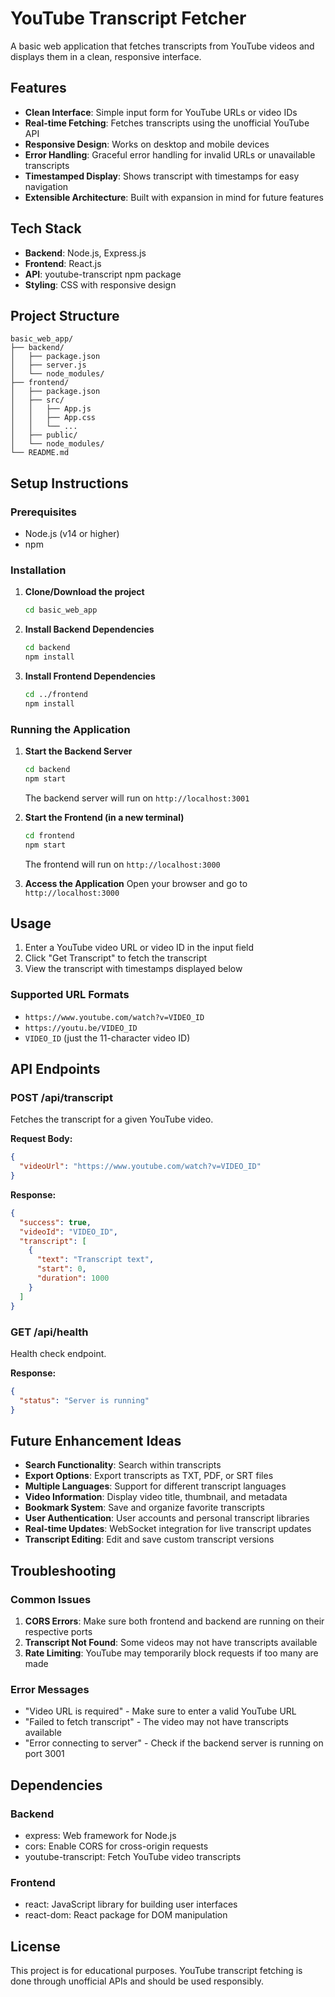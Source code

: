 # YouTube Transcript Fetcher

A basic web application that fetches transcripts from YouTube videos and displays them in a clean, responsive interface.

## Features

- **Clean Interface**: Simple input form for YouTube URLs or video IDs
- **Real-time Fetching**: Fetches transcripts using the unofficial YouTube API
- **Responsive Design**: Works on desktop and mobile devices
- **Error Handling**: Graceful error handling for invalid URLs or unavailable transcripts
- **Timestamped Display**: Shows transcript with timestamps for easy navigation
- **Extensible Architecture**: Built with expansion in mind for future features

## Tech Stack

- **Backend**: Node.js, Express.js
- **Frontend**: React.js
- **API**: youtube-transcript npm package
- **Styling**: CSS with responsive design

## Project Structure

```
basic_web_app/
├── backend/
│   ├── package.json
│   ├── server.js
│   └── node_modules/
├── frontend/
│   ├── package.json
│   ├── src/
│   │   ├── App.js
│   │   ├── App.css
│   │   └── ...
│   ├── public/
│   └── node_modules/
└── README.md
```

## Setup Instructions

### Prerequisites

- Node.js (v14 or higher)
- npm

### Installation

1. **Clone/Download the project**
   ```bash
   cd basic_web_app
   ```

2. **Install Backend Dependencies**
   ```bash
   cd backend
   npm install
   ```

3. **Install Frontend Dependencies**
   ```bash
   cd ../frontend
   npm install
   ```

### Running the Application

1. **Start the Backend Server**
   ```bash
   cd backend
   npm start
   ```
   The backend server will run on `http://localhost:3001`

2. **Start the Frontend (in a new terminal)**
   ```bash
   cd frontend
   npm start
   ```
   The frontend will run on `http://localhost:3000`

3. **Access the Application**
   Open your browser and go to `http://localhost:3000`

## Usage

1. Enter a YouTube video URL or video ID in the input field
2. Click "Get Transcript" to fetch the transcript
3. View the transcript with timestamps displayed below

### Supported URL Formats

- `https://www.youtube.com/watch?v=VIDEO_ID`
- `https://youtu.be/VIDEO_ID`
- `VIDEO_ID` (just the 11-character video ID)

## API Endpoints

### POST /api/transcript

Fetches the transcript for a given YouTube video.

**Request Body:**
```json
{
  "videoUrl": "https://www.youtube.com/watch?v=VIDEO_ID"
}
```

**Response:**
```json
{
  "success": true,
  "videoId": "VIDEO_ID",
  "transcript": [
    {
      "text": "Transcript text",
      "start": 0,
      "duration": 1000
    }
  ]
}
```

### GET /api/health

Health check endpoint.

**Response:**
```json
{
  "status": "Server is running"
}
```

## Future Enhancement Ideas

- **Search Functionality**: Search within transcripts
- **Export Options**: Export transcripts as TXT, PDF, or SRT files
- **Multiple Languages**: Support for different transcript languages
- **Video Information**: Display video title, thumbnail, and metadata
- **Bookmark System**: Save and organize favorite transcripts
- **User Authentication**: User accounts and personal transcript libraries
- **Real-time Updates**: WebSocket integration for live transcript updates
- **Transcript Editing**: Edit and save custom transcript versions

## Troubleshooting

### Common Issues

1. **CORS Errors**: Make sure both frontend and backend are running on their respective ports
2. **Transcript Not Found**: Some videos may not have transcripts available
3. **Rate Limiting**: YouTube may temporarily block requests if too many are made

### Error Messages

- "Video URL is required" - Make sure to enter a valid YouTube URL
- "Failed to fetch transcript" - The video may not have transcripts available
- "Error connecting to server" - Check if the backend server is running on port 3001

## Dependencies

### Backend
- express: Web framework for Node.js
- cors: Enable CORS for cross-origin requests
- youtube-transcript: Fetch YouTube video transcripts

### Frontend
- react: JavaScript library for building user interfaces
- react-dom: React package for DOM manipulation

## License

This project is for educational purposes. YouTube transcript fetching is done through unofficial APIs and should be used responsibly.